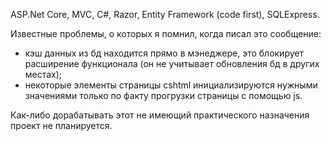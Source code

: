 ASP.Net Core, MVC, C#, Razor, Entity Framework (code first), SQLExpress.

Известные проблемы, о которых я помнил, когда писал это сообщение:
- кэш данных из бд находится прямо в мэнеджере, это блокирует расширение функционала (он не учитывает обновления бд в других местах);
- некоторые элементы страницы cshtml инициализируются нужными значениями только по факту прогрузки страницы с помощью js. 

Как-либо дорабатывать этот не имеющий практического назначения проект не планируется. 
